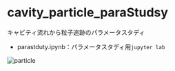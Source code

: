 # cavity_particle_paraStudsy
キャビティ流れから粒子追跡のパラメータスタディ

- parastduty.ipynb：パラメータスタディ用```jupyter lab```

![particle](https://github.com/user-attachments/assets/ab43714f-9e9c-41fa-8f6f-d53963611f00)
